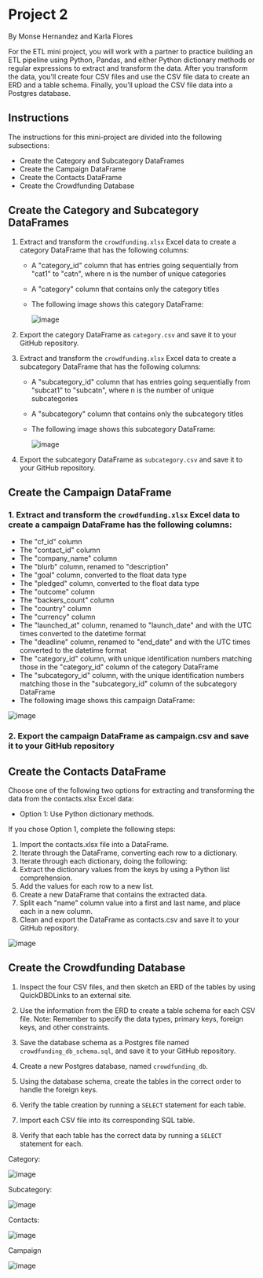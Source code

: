 # Project 2

By Monse Hernandez and Karla Flores

For the ETL mini project, you will work with a partner to practice building an ETL pipeline using Python, Pandas, and either Python dictionary methods or regular expressions to extract and transform the data. 
After you transform the data, you'll create four CSV files and use the CSV file data to create an ERD and a table schema. 
Finally, you’ll upload the CSV file data into a Postgres database.

## Instructions

The instructions for this mini-project are divided into the following subsections:

- Create the Category and Subcategory DataFrames
- Create the Campaign DataFrame
- Create the Contacts DataFrame
- Create the Crowdfunding Database

## Create the Category and Subcategory DataFrames

1. Extract and transform the ``crowdfunding.xlsx`` Excel data to create a category DataFrame that has the following columns:
   * A "category_id" column that has entries going sequentially from "cat1" to "catn", where n is the number of unique categories
   * A "category" column that contains only the category titles
   * The following image shows this category DataFrame:

     ![image](https://github.com/user-attachments/assets/a05839cd-115a-494f-b03d-5d9389579b7d)

2. Export the category DataFrame as ``category.csv`` and save it to your GitHub repository.
   
3. Extract and transform the ``crowdfunding.xlsx`` Excel data to create a subcategory DataFrame that has the following columns:
   * A "subcategory_id" column that has entries going sequentially from "subcat1" to "subcatn", where n is the number of unique subcategories
   * A "subcategory" column that contains only the subcategory titles
   * The following image shows this subcategory DataFrame:
  
     ![image](https://github.com/user-attachments/assets/7d5780c5-fb31-4822-8f40-1cdc4286bc3b)

4. Export the subcategory DataFrame as ``subcategory.csv`` and save it to your GitHub repository.

## Create the Campaign DataFrame

### 1. Extract and transform the ``crowdfunding.xlsx`` Excel data to create a campaign DataFrame has the following columns:

* The "cf_id" column
* The "contact_id" column
* The "company_name" column
* The "blurb" column, renamed to "description"
* The "goal" column, converted to the float data type
* The "pledged" column, converted to the float data type
* The "outcome" column
* The "backers_count" column
* The "country" column
* The "currency" column
* The "launched_at" column, renamed to "launch_date" and with the UTC times converted to the datetime format
* The "deadline" column, renamed to "end_date" and with the UTC times converted to the datetime format
* The "category_id" column, with unique identification numbers matching those in the "category_id" column of the category DataFrame
* The "subcategory_id" column, with the unique identification numbers matching those in the "subcategory_id" column of the subcategory DataFrame
* The following image shows this campaign DataFrame:

![image](https://github.com/user-attachments/assets/789585ef-e6c0-446e-b3fc-60f983b8a28f)


### 2. Export the campaign DataFrame as campaign.csv and save it to your GitHub repository


## Create the Contacts DataFrame

Choose one of the following two options for extracting and transforming the data from the contacts.xlsx Excel data:

* Option 1: Use Python dictionary methods.

If you chose Option 1, complete the following steps:

1. Import the contacts.xlsx file into a DataFrame.
2. Iterate through the DataFrame, converting each row to a dictionary.
3. Iterate through each dictionary, doing the following:
4. Extract the dictionary values from the keys by using a Python list comprehension.
5. Add the values for each row to a new list.
6. Create a new DataFrame that contains the extracted data.
7. Split each "name" column value into a first and last name, and place each in a new column.
8. Clean and export the DataFrame as contacts.csv and save it to your GitHub repository.


![image](https://github.com/user-attachments/assets/b9ace730-d8d4-460e-8502-6fa3e92e469f)


## Create the Crowdfunding Database

1. Inspect the four CSV files, and then sketch an ERD of the tables by using QuickDBDLinks to an external site.
 
2. Use the information from the ERD to create a table schema for each CSV file.
   Note: Remember to specify the data types, primary keys, foreign keys, and other constraints.

4. Save the database schema as a Postgres file named ``crowdfunding_db_schema.sql``, and save it to your GitHub repository.

5. Create a new Postgres database, named ``crowdfunding_db``.

6. Using the database schema, create the tables in the correct order to handle the foreign keys.

7. Verify the table creation by running a ``SELECT`` statement for each table.
   
8. Import each CSV file into its corresponding SQL table.

9. Verify that each table has the correct data by running a ``SELECT`` statement for each.

Category:

![image](https://github.com/user-attachments/assets/bcfb02b9-76e8-486f-ad3a-426dd6463d45)

Subcategory:

![image](https://github.com/user-attachments/assets/b58d198f-ab9c-4cb6-8978-b1034b4806dd)

Contacts:

![image](https://github.com/user-attachments/assets/52de2340-334b-4e31-a59b-4714366f5ecf)

Campaign

![image](https://github.com/user-attachments/assets/a21b1f12-ad0d-415e-84dd-1862a42c6616)


